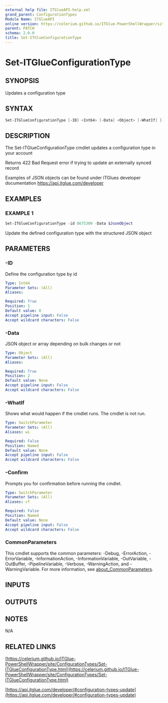 ```yaml
---
external help file: ITGlueAPI-help.xml
grand_parent: ConfigurationTypes
Module Name: ITGlueAPI
online version: https://celerium.github.io/ITGlue-PowerShellWrapper/site/ConfigurationTypes/Set-ITGlueConfigurationType.html
parent: PATCH
schema: 2.0.0
title: Set-ITGlueConfigurationType
---
```


# Set-ITGlueConfigurationType

## SYNOPSIS
Updates a configuration type

## SYNTAX

```powershell
Set-ITGlueConfigurationType [-ID] <Int64> [-Data] <Object> [-WhatIf] [-Confirm] [<CommonParameters>]
```

## DESCRIPTION
The Set-ITGlueConfigurationType cmdlet updates a configuration type
in your account

Returns 422 Bad Request error if trying to update an externally synced record

Examples of JSON objects can be found under ITGlues developer documentation
    https://api.itglue.com/developer

## EXAMPLES

### EXAMPLE 1
```powershell
Set-ITGlueConfigurationType -id 8675309 -Data $JsonObject
```

Update the defined configuration type with the structured
JSON object

## PARAMETERS

### -ID
Define the configuration type by id

```yaml
Type: Int64
Parameter Sets: (All)
Aliases:

Required: True
Position: 1
Default value: 0
Accept pipeline input: False
Accept wildcard characters: False
```

### -Data
JSON object or array depending on bulk changes or not

```yaml
Type: Object
Parameter Sets: (All)
Aliases:

Required: True
Position: 2
Default value: None
Accept pipeline input: False
Accept wildcard characters: False
```

### -WhatIf
Shows what would happen if the cmdlet runs.
The cmdlet is not run.

```yaml
Type: SwitchParameter
Parameter Sets: (All)
Aliases: wi

Required: False
Position: Named
Default value: None
Accept pipeline input: False
Accept wildcard characters: False
```

### -Confirm
Prompts you for confirmation before running the cmdlet.

```yaml
Type: SwitchParameter
Parameter Sets: (All)
Aliases: cf

Required: False
Position: Named
Default value: None
Accept pipeline input: False
Accept wildcard characters: False
```

### CommonParameters
This cmdlet supports the common parameters: -Debug, -ErrorAction, -ErrorVariable, -InformationAction, -InformationVariable, -OutVariable, -OutBuffer, -PipelineVariable, -Verbose, -WarningAction, and -WarningVariable. For more information, see [about_CommonParameters](http://go.microsoft.com/fwlink/?LinkID=113216).

## INPUTS

## OUTPUTS

## NOTES
N/A

## RELATED LINKS

[https://celerium.github.io/ITGlue-PowerShellWrapper/site/ConfigurationTypes/Set-ITGlueConfigurationType.html](https://celerium.github.io/ITGlue-PowerShellWrapper/site/ConfigurationTypes/Set-ITGlueConfigurationType.html)

[https://api.itglue.com/developer/#configuration-types-update](https://api.itglue.com/developer/#configuration-types-update)

